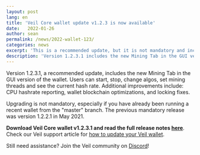 ```yaml
---
layout: post
lang: en
title: 'Veil Core wallet update v1.2.3 is now available'
date:   2022-01-26
author: sean
permalink: /news/2022-wallet-123/
categories: news
excerpt: 'This is a recommended update, but it is not mandatory and includes no consensus based changes.'
description: 'Version 1.2.3.1 includes the new Mining Tab in the GUI version of the wallet. Users can start, stop, change algos, set mining threads and see the current hash rate. Additional improvements include: CPU hashrate reporting, wallet blockchain optimizations, and locking fixes.'
---
```


Version 1.2.3.1, a recommended update, includes the new Mining Tab in the GUI version of the wallet. Users can start, stop, change algos, set mining threads and see the current hash rate. Additional improvements include: CPU hashrate reporting, wallet blockchain optimizations, and locking fixes.

Upgrading is not mandatory, especially if you have already been running a recent wallet from the "master" branch.
The previous mandatory release was version 1.2.2.1 in May 2021.

**Download Veil Core wallet v1.2.3.1 and read the full release notes [here](https://github.com/Veil-Project/veil/releases/tag/v1.2.3.1)**. Check our Veil support article for [how to update your Veil wallet](https://veil.freshdesk.com/support/solutions/articles/43000528762-how-to-update-upgrade-your-veil-wallet).

Still need assistance? Join the Veil community on [Discord](https://discord.veil-project.com)!